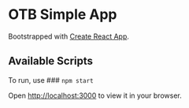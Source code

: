 # OTB Simple App

Bootstrapped with [Create React App](https://github.com/facebook/create-react-app).

## Available Scripts

To run, use ### `npm start`

Open [http://localhost:3000](http://localhost:3000) to view it in your browser.